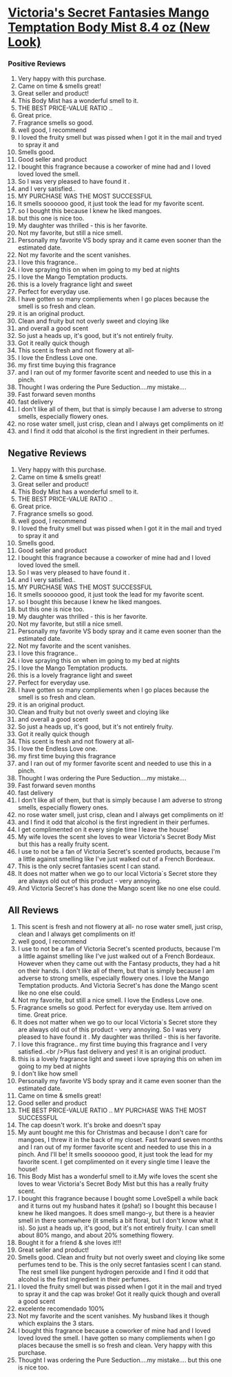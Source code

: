 # [Victoria&#x27;s Secret Fantasies Mango Temptation Body Mist 8.4 oz (New Look)](https://products.checkmycream.com/products/Victoria&#x27;s-Secret-Fantasies-Mango-Temptation-Body-Mist-8.4-oz-(New-Look).html)

### Positive Reviews

<ol>
      <li>Very happy with this purchase.</li>
      <li>Came on time &amp; smells great!</li>
      <li>Great seller and product!</li>
      <li>This Body Mist has a wonderful smell to it.</li>
      <li>THE BEST PRICE-VALUE RATIO ..</li>
      <li>Great price.</li>
      <li>Fragrance smells so good.</li>
      <li>well good, I recommend</li>
      <li>I loved the fruity smell but was pissed when I got it in the mail and tryed to spray it and</li>
      <li>Smells good.</li>
      <li>Good seller and product</li>
      <li>I bought this fragrance because a coworker of mine had and I loved loved loved the smell.  </li>
      <li>So I was very pleased to have found it .</li>
      <li>and I very satisfied..</li>
      <li>MY PURCHASE WAS THE MOST SUCCESSFUL</li>
      <li>It smells soooooo good, it just took the lead for my favorite scent.</li>
      <li>so I bought this because I knew he liked mangoes.  </li>
      <li>but this one is nice too.</li>
      <li>My daughter was thrilled - this is her favorite.</li>
      <li>Not my favorite, but still a nice smell.</li>
      <li>Personally my favorite VS body spray and it came even sooner than the estimated date.</li>
      <li>Not my favorite and the scent vanishes.</li>
      <li>I love this fragrance..</li>
      <li>i love spraying this on when im going to my bed at nights</li>
      <li>I love the Mango Temptation products.</li>
      <li>this is a lovely fragrance light and sweet</li>
      <li>Perfect for everyday use.</li>
      <li>I have gotten so many compliements when I go places because the smell is so fresh and clean.  </li>
      <li>it is an original product.</li>
      <li>Clean and fruity but not overly sweet and cloying like</li>
      <li>and overall a good scent</li>
      <li>So just a heads up, it&#x27;s good, but it&#x27;s not entirely fruity.  </li>
      <li>Got it really quick though</li>
      <li>This scent is fresh and not flowery at all-</li>
      <li>I love the Endless Love one.</li>
      <li>my first time buying this fragrance</li>
      <li>and I ran out of my former favorite scent and needed to use this in a pinch.</li>
      <li>Thought I was ordering the Pure Seduction....my mistake....</li>
      <li>Fast forward seven months</li>
      <li>fast delivery</li>
      <li>I don&#x27;t like all of them, but that is simply because I am adverse to strong smells, especially flowery ones.</li>
      <li>no rose water smell, just crisp, clean and I always get compliments on it!</li>
      <li>and I find it odd that alcohol is the first ingredient in their perfumes.</li>
</ol>


<h2>Negative Reviews</h2>
<ol>
<li> Very happy with this purchase.</li>
<li> Came on time &amp; smells great!</li>
<li> Great seller and product!</li>
<li> This Body Mist has a wonderful smell to it.</li>
<li> THE BEST PRICE-VALUE RATIO ..</li>
<li> Great price.</li>
<li> Fragrance smells so good.</li>
<li> well good, I recommend</li>
<li> I loved the fruity smell but was pissed when I got it in the mail and tryed to spray it and</li>
<li> Smells good.</li>
<li> Good seller and product</li>
<li> I bought this fragrance because a coworker of mine had and I loved loved loved the smell.  </li>
<li> So I was very pleased to have found it .</li>
<li> and I very satisfied..</li>
<li> MY PURCHASE WAS THE MOST SUCCESSFUL</li>
<li> It smells soooooo good, it just took the lead for my favorite scent.</li>
<li> so I bought this because I knew he liked mangoes.  </li>
<li> but this one is nice too.</li>
<li> My daughter was thrilled - this is her favorite.</li>
<li> Not my favorite, but still a nice smell.</li>
<li> Personally my favorite VS body spray and it came even sooner than the estimated date.</li>
<li> Not my favorite and the scent vanishes.</li>
<li> I love this fragrance..</li>
<li> i love spraying this on when im going to my bed at nights</li>
<li> I love the Mango Temptation products.</li>
<li> this is a lovely fragrance light and sweet</li>
<li> Perfect for everyday use.</li>
<li> I have gotten so many compliements when I go places because the smell is so fresh and clean.  </li>
<li> it is an original product.</li>
<li> Clean and fruity but not overly sweet and cloying like</li>
<li> and overall a good scent</li>
<li> So just a heads up, it&#x27;s good, but it&#x27;s not entirely fruity.  </li>
<li> Got it really quick though</li>
<li> This scent is fresh and not flowery at all-</li>
<li> I love the Endless Love one.</li>
<li> my first time buying this fragrance</li>
<li> and I ran out of my former favorite scent and needed to use this in a pinch.</li>
<li> Thought I was ordering the Pure Seduction....my mistake....</li>
<li> Fast forward seven months</li>
<li> fast delivery</li>
<li> I don&#x27;t like all of them, but that is simply because I am adverse to strong smells, especially flowery ones.</li>
<li> no rose water smell, just crisp, clean and I always get compliments on it!</li>
<li> and I find it odd that alcohol is the first ingredient in their perfumes.</li>
<li> I get complimented on it every single time I leave the house!</li>
<li> My wife loves the scent she loves  to wear Victoria&#x27;s Secret Body Mist but this has a really fruity scent.</li>
<li> I use to not be a fan of Victoria Secret&#x27;s scented products, because I&#x27;m a little against smelling like I&#x27;ve just walked out of a French Bordeaux.  </li>
<li> This is the only secret fantasies scent I can stand.</li>
<li> It does not matter when we go to our local Victoria&#x60;s Secret store they are always old out of this product - very annoying.</li>
<li> And Victoria Secret&#x27;s has done the Mango scent like no one else could.</li>
</ol>

<h2>All Reviews</h2>

<ol>
    <li> This scent is fresh and not flowery at all- no rose water smell, just crisp, clean and I always get compliments on it!</li>
    <li> well good, I recommend</li>
    <li> I use to not be a fan of Victoria Secret&#x27;s scented products, because I&#x27;m a little against smelling like I&#x27;ve just walked out of a French Bordeaux.  However when they came out with the Fantasy products, they had a hit on their hands. I don&#x27;t like all of them, but that is simply because I am adverse to strong smells, especially flowery ones. I love the Mango Temptation products. And Victoria Secret&#x27;s has done the Mango scent like no one else could.</li>
    <li> Not my favorite, but still a nice smell. I love the Endless Love one.</li>
    <li> Fragrance smells so good. Perfect for everyday use. Item arrived on time. Great price.</li>
    <li> It does not matter when we go to our local Victoria&#x60;s Secret store they are always old out of this product - very annoying. So I was very pleased to have found it . My daughter was thrilled - this is her favorite.</li>
    <li> I love this fragrance.. my first time buying this fragrance and I very satisfied..&lt;br /&gt;Plus fast delivery and yes! it is an original product.</li>
    <li> this is a lovely fragrance light and sweet i love spraying this on when im going to my bed at nights</li>
    <li> I don&#x27;t like how smell</li>
    <li> Personally my favorite VS body spray and it came even sooner than the estimated date.</li>
    <li> Came on time &amp; smells great!</li>
    <li> Good seller and product</li>
    <li> THE BEST PRICE-VALUE RATIO .. MY PURCHASE WAS THE MOST SUCCESSFUL</li>
    <li> The cap doesn&#x27;t work. It&#x27;s broke and doesn&#x27;t spay</li>
    <li> My aunt bought me this for Christmas and because I don&#x27;t care for mangoes, I threw it in the back of my closet. Fast forward seven months and I ran out of my former favorite scent and needed to use this in a pinch. And I&#x27;ll be! It smells soooooo good, it just took the lead for my favorite scent. I get complimented on it every single time I leave the house!</li>
    <li> This Body Mist has a wonderful smell to it.My wife loves the scent she loves  to wear Victoria&#x27;s Secret Body Mist but this has a really fruity scent.</li>
    <li> I bought this fragrance because I bought some LoveSpell a while back and it turns out my husband hates it (psha!) so I bought this because I knew he liked mangoes.  It does smell mango-y, but there is a heavier smell in there somewhere (it smells a bit floral, but I don&#x27;t know what it is).  So just a heads up, it&#x27;s good, but it&#x27;s not entirely fruity.  I can smell about 80% mango, and about 20% something flowery.</li>
    <li> Bought it for a friend &amp; she loves it!!!</li>
    <li> Great seller and product!</li>
    <li> Smells good. Clean and fruity but not overly sweet and cloying like some perfumes tend to be. This is the only secret fantasies scent I can stand. The rest smell like pungent hydrogen peroxide and I find it odd that alcohol is the first ingredient in their perfumes.</li>
    <li> I loved the fruity smell but was pissed when I got it in the mail and tryed to spray it and the cap was broke! Got it really quick though and overall a good scent</li>
    <li> excelente recomendado 100%</li>
    <li> Not my favorite and the scent vanishes. My husband likes it though which explains the 3 stars.</li>
    <li> I bought this fragrance because a coworker of mine had and I loved loved loved the smell.  I have gotten so many compliements when I go places because the smell is so fresh and clean.  Very happy with this purchase.</li>
    <li> Thought I was ordering the Pure Seduction....my mistake.... but this one is nice too.</li>
</ol>




